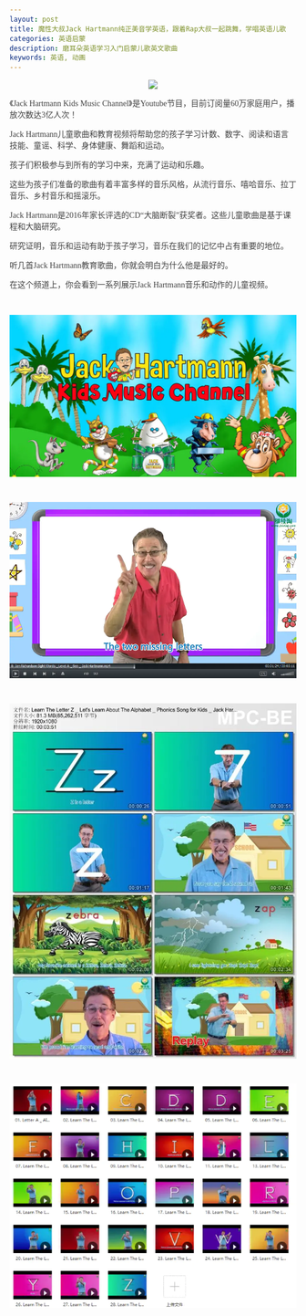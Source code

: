 ```yaml
---
layout: post
title: 魔性大叔Jack Hartmann纯正美音学英语，跟着Rap大叔一起跳舞，学唱英语儿歌
categories: 英语启蒙
description: 磨耳朵英语学习入门启蒙儿歌英文歌曲
keywords: 英语, 动画
---
```

<p>
	<div class="image-package " style="margin:0px;text-align:center;font-size:0px;color:#404040;font-family:Georgia, &quot;background-color:#FFFFFF;">
	<div class="image-container" style="background-color:transparent;margin:0px auto;">
		<div class="image-container-fill">
		</div>
		<div class="image-view">
			<img class="" src="/public/33280-43e9c5f6a4189da3.webpwebp" style="width:auto;height:auto;" /> 
		</div>
	</div>
</div>
<p style="color:#404040;font-family:Georgia, &quot;font-size:16px;background-color:#FFFFFF;">
	《Jack Hartmann Kids Music Channel》是Youtube节目，目前订阅量60万家庭用户，播放次数达3亿人次！
</p>
<p style="color:#404040;font-family:Georgia, &quot;font-size:16px;background-color:#FFFFFF;">
	Jack Hartmann儿童歌曲和教育视频将帮助您的孩子学习计数、数字、阅读和语言技能、童谣、科学、身体健康、舞蹈和运动。
</p>
<p style="color:#404040;font-family:Georgia, &quot;font-size:16px;background-color:#FFFFFF;">
	孩子们积极参与到所有的学习中来，充满了运动和乐趣。
</p>
<p style="color:#404040;font-family:Georgia, &quot;font-size:16px;background-color:#FFFFFF;">
	这些为孩子们准备的歌曲有着丰富多样的音乐风格，从流行音乐、嘻哈音乐、拉丁音乐、乡村音乐和摇滚乐。
</p>

<p style="color:#404040;font-family:Georgia, &quot;font-size:16px;background-color:#FFFFFF;">
	Jack Hartmann是2016年家长评选的CD“大脑断裂”获奖者。这些儿童歌曲是基于课程和大脑研究。
</p>
<p style="color:#404040;font-family:Georgia, &quot;font-size:16px;background-color:#FFFFFF;">
	研究证明，音乐和运动有助于孩子学习，音乐在我们的记忆中占有重要的地位。
</p>
<p style="color:#404040;font-family:Georgia, &quot;font-size:16px;background-color:#FFFFFF;">
	听几首Jack Hartmann教育歌曲，你就会明白为什么他是最好的。
</p>
<p style="color:#404040;font-family:Georgia, &quot;font-size:16px;background-color:#FFFFFF;">
	在这个频道上，你会看到一系列展示Jack Hartmann音乐和动作的儿童视频。
</p>
<p style="color:#404040;font-family:Georgia, &quot;font-size:16px;background-color:#FFFFFF;">
	<br />
</p>
<div class="image-package" style="margin:0px;text-align:center;font-size:0px;color:#404040;font-family:Georgia, &quot;background-color:#FFFFFF;">
	<div class="image-container" style="background-color:transparent;margin:0px auto;">
		<div class="image-container-fill">
		</div>
		<div class="image-view">
			<img class="" src="/public/33280-8b28012247bb939a.webp" style="width:auto;height:auto;" /> 
		</div>
	</div>
</div>
<p style="color:#404040;font-family:Georgia, &quot;font-size:16px;background-color:#FFFFFF;">
	<br />
</p>
<div class="image-package" style="margin:0px;text-align:center;font-size:0px;color:#404040;font-family:Georgia, &quot;background-color:#FFFFFF;">
	<div class="image-container" style="background-color:transparent;margin:0px auto;">
		<div class="image-container-fill">
		</div>
		<div class="image-view">
			<img class="" src="/public/33280-add934ab0c41b800.webp" style="width:auto;height:auto;" /> 
		</div>
	</div>
</div>
<p style="color:#404040;font-family:Georgia, &quot;font-size:16px;background-color:#FFFFFF;">
	<br />
</p>
<div class="image-package" style="margin:0px;text-align:center;font-size:0px;color:#404040;font-family:Georgia, &quot;background-color:#FFFFFF;">
	<div class="image-container" style="background-color:transparent;margin:0px auto;">
		<div class="image-container-fill">
		</div>
		<div class="image-view">
			<img class="" src="/public/33280-1bc02e5626bb1987.webp" style="width:auto;height:auto;" /> 
		</div>
	</div>
</div>
<p style="color:#404040;font-family:Georgia, &quot;font-size:16px;background-color:#FFFFFF;">
	<br />
</p>
<div class="image-package" style="margin:0px;text-align:center;font-size:0px;color:#404040;font-family:Georgia, &quot;background-color:#FFFFFF;">
	<div class="image-container" style="background-color:transparent;margin:0px auto;">
		<div class="image-container-fill">
		</div>
		<div class="image-view">
			<img class="" src="/public/33280-9566cfd8f85f05a8.webp" style="width:auto;height:auto;" />
		</div>
	</div>
</div>
</p>


